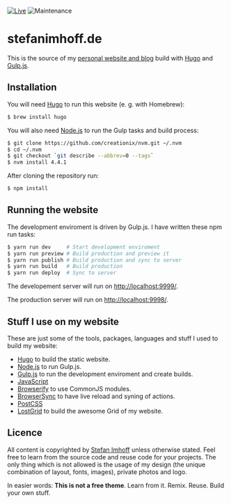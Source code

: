 [![Live](https://img.shields.io/badge/live-stefanimhoff.de-green.svg)](https://www.stefanimhoff.de/)
![Maintenance](https://img.shields.io/maintenance/yes/2018.svg)

# stefanimhoff.de

This is the source of my [personal website and blog](https://www.stefanimhoff.de/) build with [Hugo](https://gohugo.io/) and [Gulp.js](https://gulpjs.com/).

## Installation

You will need [Hugo](https://gohugo.io/) to run this website (e. g. with Homebrew):

```bash
$ brew install hugo
```

You will also need [Node.js](http://nodejs.org/) to run the Gulp tasks and build process:

```bash
$ git clone https://github.com/creationix/nvm.git ~/.nvm
$ cd ~/.nvm
$ git checkout `git describe --abbrev=0 --tags`
$ nvm install 4.4.1
```

After cloning the repository run:

```bash
$ npm install
```

## Running the website

The development enviroment is driven by Gulp.js. I have written these npm run tasks:

```bash
$ yarn run dev     # Start development enviroment
$ yarn run preview # Build production and preview it
$ yarn run publish # Build production and sync to server
$ yarn run build   # Build production
$ yarn run deploy  # Sync to server
```

The developement server will run on [http://localhost:9999/](http://localhost:9999/).

The production server will run on [http://localhost:9998/](http://localhost:9998/).

## Stuff I use on my website

These are just some of the tools, packages, languages and stuff I used to build my website:

- [Hugo](https://gohugo.io/) to build the static website.
- [Node.js](http://nodejs.org/) to run Gulp.js.
- [Gulp.js](https://gulpjs.com/) to run the development enviroment and create builds.
- [JavaScript](https://developer.mozilla.org/docs/Web/JavaScript)
- [Browserify](http://browserify.org/) to use CommonJS modules.
- [BrowserSync](http://www.browsersync.io/) to have live reload and syning of actions.
- [PostCSS](https://github.com/postcss/postcss)
- [LostGrid](https://github.com/corysimmons/lost) to build the awesome Grid of my website.

## Licence

All content is copyrighted by [Stefan Imhoff](https://stefanimhoff.de) unless otherwise stated. Feel free to learn from the source code and reuse code for your projects. The only thing which is not allowed is the usage of my design (the unique combination of layout, fonts, images), private photos and logo.

In easier words: **This is not a free theme**. Learn from it. Remix. Reuse. Build your own stuff.
